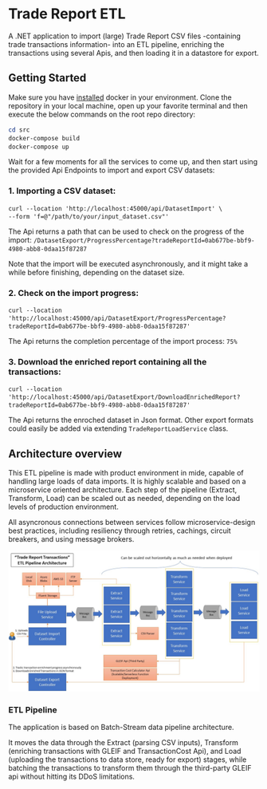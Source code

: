 # Trade Report ETL

A .NET application to import (large) Trade Report CSV files -containing trade transactions information- into an ETL pipeline, enriching the transactions using several Apis, and then loading it in a datastore for export. 

## Getting Started

Make sure you have [installed](https://docs.docker.com/docker-for-windows/install/) docker in your environment. Clone the repository in your local machine, open up your favorite terminal and then execute the below commands on the root repo directory:

```powershell
cd src
docker-compose build
docker-compose up
```

Wait for a few moments for all the services to come up, and then start using the provided Api Endpoints to import and export CSV datasets:

### 1. Importing a CSV dataset:

```
curl --location 'http://localhost:45000/api/DatasetImport' \
--form 'f=@"/path/to/your/input_dataset.csv"'
```

The Api returns a path that can be used to check on the progress of the import:
`/DatasetExport/ProgressPercentage?tradeReportId=0ab677be-bbf9-4980-abb8-0daa15f87287`

Note that the import will be executed asynchronously, and it might take a while before finishing, depending on the dataset size.

### 2. Check on the import progress:

```
curl --location 'http://localhost:45000/api/DatasetExport/ProgressPercentage?tradeReportId=0ab677be-bbf9-4980-abb8-0daa15f87287'
```

The Api returns the completion percentage of the import process:
`75%`


### 3. Download the enriched report containing all the transactions:


```
curl --location 'http://localhost:45000/api/DatasetExport/DownloadEnrichedReport?tradeReportId=0ab677be-bbf9-4980-abb8-0daa15f87287'
```
The Api returns the enroched dataset in Json format. Other export formats could easily be added via extending `TradeReportLoadService` class.


## Architecture overview


This ETL pipeline is made with product environment in mide, capable of handling large loads of data imports. It is highly scalable and based on a microservice oriented architecture. Each step of the pipeline (Extract, Transform, Load) can be scaled out as needed, depending on the load levels of production environment.

All asyncronous connections between services follow microservice-design best practices, including resiliency through retries, cachings, circuit breakers, and using message brokers. 

![](https://raw.githubusercontent.com/vbearn/TradeReportETL/master/images/architecture.jpg)


### ETL Pipeline

The application is based on Batch-Stream data pipeline architecture.

It moves the data through the Extract (parsing CSV inputs), Transform (enriching transactions with GLEIF and TransactionCost Api), and Load (uploading the transactions to data store, ready for export) stages, while batching the transactions to transform them through the third-party GLEIF api without hitting its DDoS limitations.